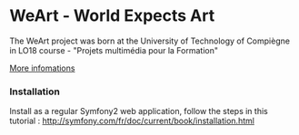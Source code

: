 WeArt - World Expects Art
========================

The WeArt project was born at the University of Technology of Compiègne in LO18 course - "Projets multimédia pour la Formation"

[More infomations](http://assos.utc.fr/weart/web/identity)

### Installation

Install as a regular Symfony2 web application, follow the steps in this tutorial :
http://symfony.com/fr/doc/current/book/installation.html
